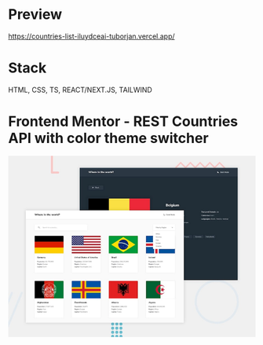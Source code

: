 # Preview

https://countries-list-iluydceai-tuborjan.vercel.app/

# Stack
HTML, CSS, TS, REACT/NEXT.JS, TAILWIND

# Frontend Mentor - REST Countries API with color theme switcher
![Design preview for the REST Countries API with color theme switcher coding challenge](./app/desktop-preview.jpg)
